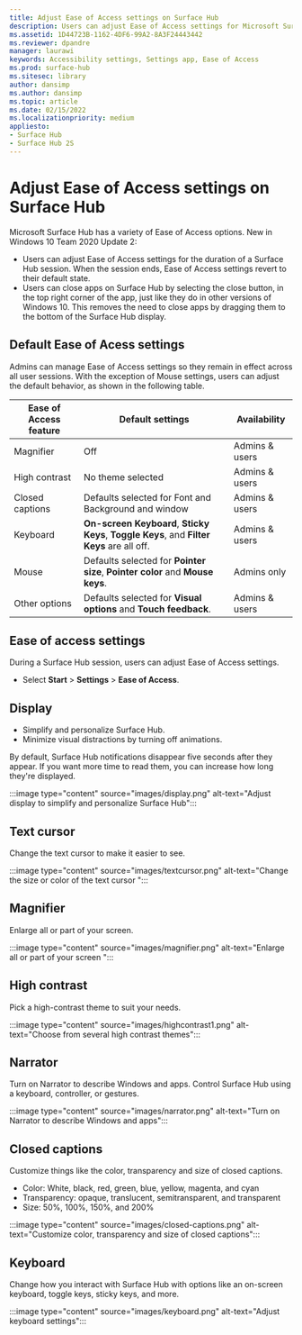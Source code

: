 ```yaml
---
title: Adjust Ease of Access settings on Surface Hub 
description: Users can adjust Ease of Access settings for Microsoft Surface Hub.
ms.assetid: 1D44723B-1162-4DF6-99A2-8A3F24443442
ms.reviewer: dpandre
manager: laurawi
keywords: Accessibility settings, Settings app, Ease of Access
ms.prod: surface-hub
ms.sitesec: library
author: dansimp
ms.author: dansimp
ms.topic: article
ms.date: 02/15/2022
ms.localizationpriority: medium
appliesto:
- Surface Hub
- Surface Hub 2S
---
```


# Adjust Ease of Access settings on Surface Hub

Microsoft Surface Hub has a variety of Ease of Access options. New in Windows 10 Team 2020 Update 2:

- Users can adjust Ease of Access settings for the duration of a  Surface Hub session. When the session ends, Ease of Access settings revert to their default state. 
- Users can close apps on Surface Hub by selecting the close button, in the top right corner of the app, just like they do in other versions of Windows 10. This removes the need to close apps by dragging them to the bottom of the Surface Hub display. 

## Default Ease of Acess settings

Admins can manage Ease of Access settings so they remain in effect across all user sessions. With the exception of Mouse settings, users can adjust the default behavior, as shown in the following table.  


| Ease of Access feature | Default settings  | Availability|
| --------------------- | ----------------- |-------------|
| Magnifier             | Off               |Admins & users|
| High contrast         | No theme selected |Admins & users|
| Closed captions       | Defaults selected for Font and Background and window |Admins & users|
| Keyboard              | **On-screen Keyboard**, **Sticky Keys**, **Toggle Keys**, and **Filter Keys** are all off. |Admins & users|
| Mouse                 | Defaults selected for **Pointer size**, **Pointer color** and **Mouse keys**. |Admins only|
| Other options         | Defaults selected for **Visual options** and **Touch feedback**. |Admins & users|

## Ease of access settings

During a Surface Hub session, users can adjust Ease of Access settings.

- Select **Start** > **Settings** > **Ease of Access**.

## Display

- Simplify and personalize Surface Hub.
- Minimize visual distractions by turning off animations.

By default, Surface Hub notifications disappear five seconds after they appear. If you want more time to read them, you can increase how long they're displayed.

 :::image type="content" source="images/display.png" alt-text="Adjust display to simplify and personalize Surface Hub":::

## Text cursor

Change the text cursor to make it easier to see.

:::image type="content" source="images/textcursor.png" alt-text="Change the size or color of the text cursor ":::

## Magnifier

Enlarge all or part of your screen.

 :::image type="content" source="images/magnifier.png" alt-text="Enlarge all or part of your screen ":::

## High contrast

Pick a high-contrast theme to suit your needs.

:::image type="content" source="images/highcontrast1.png" alt-text="Choose from several high contrast themes":::

## Narrator

Turn on Narrator to describe Windows and apps. Control Surface Hub using a keyboard, controller, or gestures.

:::image type="content" source="images/narrator.png" alt-text="Turn on Narrator to describe Windows and apps":::

## Closed captions

Customize things like the color, transparency and size of closed captions.

- Color: White, black, red, green, blue, yellow, magenta, and cyan
- Transparency: opaque, translucent, semitransparent, and transparent
- Size: 50%, 100%, 150%, and 200%

:::image type="content" source="images/closed-captions.png" alt-text="Customize color, transparency and size of closed captions":::

## Keyboard

Change how you interact with Surface Hub with options like an on-screen keyboard, toggle keys, sticky keys, and more.

:::image type="content" source="images/keyboard.png" alt-text="Adjust keyboard settings":::
